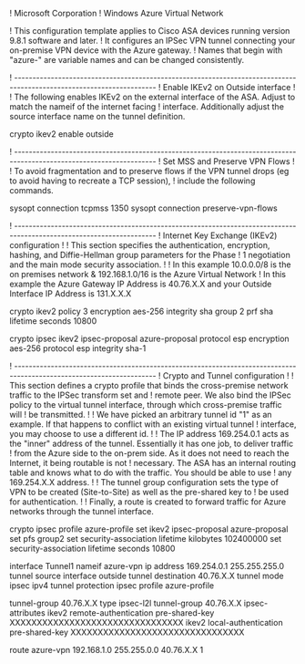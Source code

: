 ! Microsoft Corporation
! Windows Azure Virtual Network

! This configuration template applies to Cisco ASA devices running version 9.8.1 software and later.
! It configures an IPSec VPN tunnel connecting your on-premise VPN device with the Azure gateway.
! Names that begin with "azure-" are variable names and can be changed consistently.

! ---------------------------------------------------------------------------------------------------------------------
! Enable IKEv2 on Outside interface
!
! The following enables IKEv2 on the external interface of the ASA.  Adjust to match the nameif of the internet facing
! interface.  Additionally adjust the source interface name on the tunnel definition.

crypto ikev2 enable outside

! ---------------------------------------------------------------------------------------------------------------------
! Set MSS and Preserve VPN Flows
!
! To avoid fragmentation and to preserve flows if the VPN tunnel drops (eg to avoid having to recreate a TCP session),
! include the following commands.

sysopt connection tcpmss 1350
sysopt connection preserve-vpn-flows

! ---------------------------------------------------------------------------------------------------------------------
! Internet Key Exchange (IKEv2) configuration
! 
! This section specifies the authentication, encryption, hashing, and Diffie-Hellman group parameters for the Phase
! 1 negotiation and the main mode security association.
! 
! In this example 10.0.0.0/8 is the on premises network & 192.168.1.0/16 is the Azure Virtual Network
! In this example the Azure Gateway IP Address is 40.76.X.X and your Outside Interface IP Address is 131.X.X.X

crypto ikev2 policy 3
  encryption aes-256
  integrity sha
  group 2
  prf sha
  lifetime seconds 10800

crypto ipsec ikev2 ipsec-proposal azure-proposal
  protocol esp encryption aes-256
  protocol esp integrity sha-1

! ---------------------------------------------------------------------------------------------------------------------
! Crypto and Tunnel configuration
!
! This section defines a crypto profile that binds the cross-premise network traffic to the IPSec transform set and
! remote peer. We also bind the IPSec policy to the virtual tunnel interface, through which cross-premise traffic will
! be transmitted.
!
! We have picked an arbitrary tunnel id "1" as an example. If that happens to conflict with an existing virtual tunnel
! interface, you may choose to use a different id.
!
! The IP address 169.254.0.1 acts as the "inner" address of the tunnel. Essentially it has one job, to deliver traffic
! from the Azure side to the on-prem side. As it does not need to reach the Internet, it being routable is not
! necessary. The ASA has an internal routing table and knows what to do with the traffic. You should be able to use
! any 169.254.X.X address.
!
! The tunnel group configuration sets the type of VPN to be created (Site-to-Site) as well as the pre-shared key to
! be used for authentication.
!
! Finally, a route is created to forward traffic for Azure networks through the tunnel interface. 

crypto ipsec profile azure-profile
  set ikev2 ipsec-proposal azure-proposal
  set pfs group2
  set security-association lifetime kilobytes 102400000
  set security-association lifetime seconds 10800

interface Tunnel1
  nameif azure-vpn
  ip address 169.254.0.1 255.255.255.0
  tunnel source interface outside
  tunnel destination 40.76.X.X
  tunnel mode ipsec ipv4
  tunnel protection ipsec profile azure-profile

tunnel-group 40.76.X.X type ipsec-l2l
tunnel-group 40.76.X.X ipsec-attributes
  ikev2 remote-authentication pre-shared-key XXXXXXXXXXXXXXXXXXXXXXXXXXXXXXXX
  ikev2 local-authentication pre-shared-key XXXXXXXXXXXXXXXXXXXXXXXXXXXXXXXX

route azure-vpn 192.168.1.0 255.255.0.0 40.76.X.X 1
